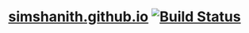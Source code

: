 # [simshanith.github.io](http://simshanith.github.io) [![Build Status](https://travis-ci.org/simshanith/simshanith.github.io.png)](https://travis-ci.org/simshanith/simshanith.github.io)